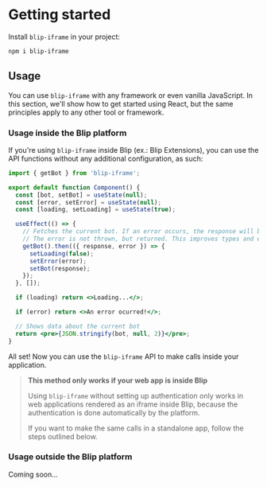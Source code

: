 # Getting started

Install `blip-iframe` in your project:

```bash
npm i blip-iframe
```

## Usage

You can use `blip-iframe` with any framework or even vanilla JavaScript.
In this section, we'll show how to get started using React, but the same principles
apply to any other tool or framework.

### Usage inside the Blip platform

If you're using `blip-iframe` inside Blip (ex.: Blip Extensions),
you can use the API functions without any additional configuration, as such:

```jsx
import { getBot } from 'blip-iframe';

export default function Component() {
  const [bot, setBot] = useState(null);
  const [error, setError] = useState(null);
  const [loading, setLoading] = useState(true);

  useEffect(() => {
    // Fetches the current bot. If an error occurs, the response will be null.
    // The error is not thrown, but returned. This improves types and error awareness.
    getBot().then(({ response, error }) => {
      setLoading(false);
      setError(error);
      setBot(response);
    });
  }, []);

  if (loading) return <>Loading...</>;

  if (error) return <>An error ocurred!</>;

  // Shows data about the current bot
  return <pre>{JSON.stringify(bot, null, 2)}</pre>;
}
```

All set! Now you can use the `blip-iframe` API to make calls inside your application.

> **This method only works if your web app is inside Blip**
>
> Using `blip-iframe` without setting up authentication only works
> in web applications rendered as an iframe inside Blip, because the
> authentication is done automatically by the platform.
>
> If you want to make the same calls in a standalone app,
> follow the steps outlined below.

### Usage outside the Blip platform

Coming soon...
